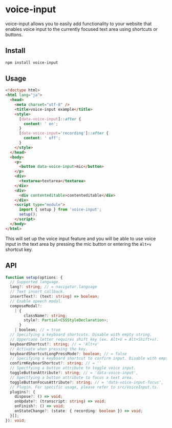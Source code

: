 # voice-input

voice-input allows you to easily add functionality to your website that enables voice input to the currently focused text area using shortcuts or buttons.

## Install

```sh
npm install voice-input
```

## Usage

```html
<!doctype html>
<html lang="ja">
  <head>
    <meta charset="utf-8" />
    <title>voice-input example</title>
    <style>
      [data-voice-input]::after {
        content: ' on';
      }
      [data-voice-input='recording']::after {
        content: ' off';
      }
    </style>
  </head>
  <body>
    <p>
      <button data-voice-input>mic</button>
    </p>
    <div>
      <textarea>textarea</textarea>
    </div>
    <div>
      <div contenteditable>contenteditable</div>
    </div>
    <script type="module">
      import { setup } from 'voice-input';
      setup();
    </script>
  </body>
</html>
```

This will set up the voice input feature and you will be able to use voice input in the text area by pressing the mic button or entering the `Alt+v` shortcut key.

## API

```ts
function setup(options: {
  // Supported language.
  lang?: string; // = navigator.language
  // Text insert callback.
  insertText?: (text: string) => boolean;
  // Enable speech modal.
  composeModal?:
    | {
        className?: string;
        style?: Partial<CSSStyleDeclaration>;
      }
    | boolean; // = true
  // Specifying a keyboard shortcuts. Disable with empty string.
  // Uppercase letter requires shift key (ex. Alt+V = Alt+Shift+v).
  keyboardShortcut?: string; // = 'Alt+v'
  // Activate when pressing the key.
  keyboardShortcutLongPressMode?: boolean; // = false
  // Specifying a keyboard shortcut to confirm input. Disable with empty string.
  confirmKeyboarShortcut?: string; // = ''
  // Spectfying a button attribute to toggle voice input.
  toggleButtonAttribute?: string; // = 'data-voice-input',
  // Spectfying a button attribute to focus a text area.
  toggleButtonFocusAttribute?: string; // = 'data-voice-input-focus',
  // Plugin. For specific usage, please refer to src/VoiceInput.ts.
  plugins?: {
    dispose?: () => void;
    onUpdate?: (transcript: string) => void;
    onFinish?: () => void;
    onStateChange?: (state: { recording: boolean }) => void;
  }[];
}): void;
```
